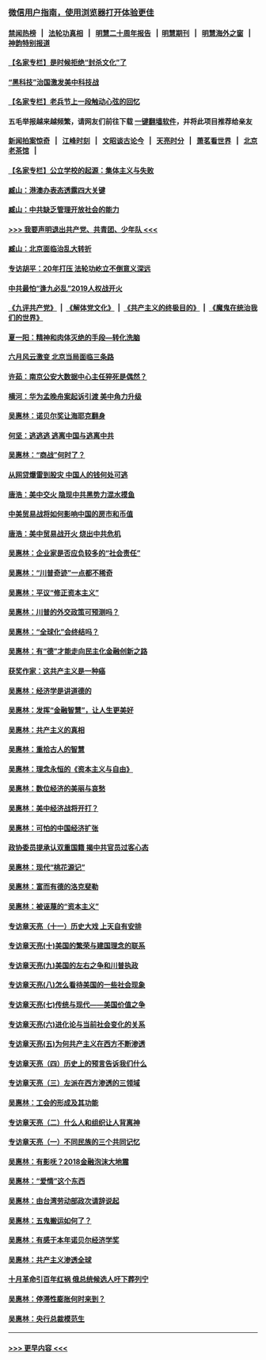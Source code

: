 ### [微信用户指南，使用浏览器打开体验更佳](https://github.com/gfw-breaker/banned-news1/blob/master/indexes/wechat-guide.md?t=0)
#### [禁闻热榜](热点新闻.md?t=0)  &nbsp;&nbsp;|&nbsp;&nbsp; [法轮功真相](https://github.com/gfw-breaker/truth/blob/master/README.md?t=0) &nbsp;&nbsp;|&nbsp;&nbsp; [明慧二十周年报告](https://github.com/gfw-breaker/mh-reports/blob/master/README.md?t=0) &nbsp;&nbsp;|&nbsp;&nbsp;[明慧期刊](https://github.com/gfw-breaker/mh-qikan) &nbsp;&nbsp;|&nbsp;&nbsp; [明慧海外之窗](https://github.com/gfw-breaker/mh-news/blob/master/README.md?t=0) &nbsp;&nbsp;|&nbsp;&nbsp; [神韵特别报道](https://github.com/gfw-breaker/mh-news/blob/master/shenyun.md?t=0)
#### [【名家专栏】是时候拒绝“封杀文化”了](../pages/nsc423/n11814093.md?t=02150822) 
#### [“黑科技”治国激发美中科技战](../pages/nsc423/n11638056.md?t=02150822) 
#### [【名家专栏】老兵节上一段触动心弦的回忆](../pages/nsc423/n11646016.md?t=02150822) 
#### 五毛举报越来越频繁，请网友们前往下载 [一键翻墙软件](https://github.com/gfw-breaker/ssr-accounts)，并将此项目推荐给亲友
#### [新闻拍案惊奇](https://github.com/gfw-breaker/banned-news1/blob/master/pages/link4.md) &nbsp;&nbsp;|&nbsp;&nbsp; [江峰时刻](https://github.com/gfw-breaker/banned-news1/blob/master/pages/link4.md) &nbsp;&nbsp;|&nbsp;&nbsp; [文昭谈古论今](https://github.com/gfw-breaker/banned-news1/blob/master/pages/link4.md) &nbsp;&nbsp;|&nbsp;&nbsp; [天亮时分](https://github.com/gfw-breaker/banned-news1/blob/master/pages/link4.md) &nbsp;&nbsp;|&nbsp;&nbsp; [萧茗看世界](https://github.com/gfw-breaker/banned-news1/blob/master/pages/link4.md) &nbsp;&nbsp;|&nbsp;&nbsp; [北京老茶馆](https://github.com/gfw-breaker/banned-news1/blob/master/pages/link4.md) &nbsp;&nbsp;|&nbsp;&nbsp; 
#### [【名家专栏】公立学校的起源：集体主义与失败](../pages/nsc423/n11601833.md?t=02150822) 
#### [臧山：港澳办表态透露四大关键](../pages/nsc423/n11421628.md?t=02150822) 
#### [臧山：中共缺乏管理开放社会的能力](../pages/nsc423/n11407457.md?t=02150822) 
#### [>>> 我要声明退出共产党、共青团、少年队 <<<](https://github.com/begood0513/goodnews/blob/master/quit/letter.md) 
#### [臧山：北京面临治乱大转折](../pages/nsc423/n11406895.md?t=02150822) 
#### [专访胡平：20年打压 法轮功屹立不倒意义深远](../pages/nsc423/n11398800.md?t=02150822) 
#### [中共最怕“逢九必乱”2019人权战开火](../pages/nsc423/n11385248.md?t=02150822) 
#### [《九评共产党》](https://github.com/begood0513/9ping.md/blob/master/README.md) &nbsp;|&nbsp; [《解体党文化》](../../../../jtdwh.md/blob/master/README.md)  &nbsp;|&nbsp; [《共产主义的终极目的》](../../../../gczydzjmd.md/blob/master/README.md) &nbsp;|&nbsp; [《魔鬼在统治我们的世界》](../../../../mgztzwmdsj.md/blob/master/README.md) 
#### [夏一阳：精神和肉体灭绝的手段—转化洗脑](../pages/nsc423/n11368250.md?t=02150822) 
#### [六月风云激变 北京当局面临三条路](../pages/nsc423/n11313668.md?t=02150822) 
#### [许茹：南京公安大数据中心主任猝死是偶然？](../pages/nsc423/n11064744.md?t=02150822) 
#### [横河：华为孟晚舟案起诉引渡 美中角力升级](../pages/nsc423/n11027230.md?t=02150822) 
#### [吴惠林：诺贝尔奖让海耶克翻身](../pages/nsc423/n10890049.md?t=02150822) 
#### [何坚：逃逃逃 逃离中国与逃离中共](../pages/nsc423/n10592891.md?t=02150822) 
#### [吴惠林：“商战”何时了？](../pages/nsc423/n10573558.md?t=02150822) 
#### [从网贷爆雷到股灾 中国人的钱何处可逃](../pages/nsc423/n10572800.md?t=02150822) 
#### [唐浩：美中交火 隐现中共黑势力混水摸鱼](../pages/nsc423/n10544040.md?t=02150822) 
#### [中美贸易战将如何影响中国的房市和币值](../pages/nsc423/n10543697.md?t=02150822) 
#### [唐浩：美中贸易战开火 烧出中共危机](../pages/nsc423/n10540126.md?t=02150822) 
#### [吴惠林：企业家是否应负较多的“社会责任”](../pages/nsc423/n10535022.md?t=02150822) 
#### [吴惠林：“川普奇迹”一点都不稀奇](../pages/nsc423/n10512808.md?t=02150822) 
#### [吴惠林：平议“修正资本主义”](../pages/nsc423/n10495724.md?t=02150822) 
#### [吴惠林：川普的外交政策可预测吗？](../pages/nsc423/n10462387.md?t=02150822) 
#### [吴惠林：“全球化”会终结吗？](../pages/nsc423/n10452838.md?t=02150822) 
#### [吴惠林：有“德”才能走向民主化金融创新之路](../pages/nsc423/n10432292.md?t=02150822) 
#### [获奖作家：这共产主义是一种癌](../pages/nsc423/n10431541.md?t=02150822) 
#### [吴惠林：经济学是讲道德的](../pages/nsc423/n10398014.md?t=02150822) 
#### [吴惠林：发挥“金融智慧”，让人生更美好](../pages/nsc423/n10375019.md?t=02150822) 
#### [吴惠林：共产主义的真相](../pages/nsc423/n10351394.md?t=02150822) 
#### [吴惠林：重拾古人的智慧](../pages/nsc423/n10337691.md?t=02150822) 
#### [吴惠林：理念永恒的《资本主义与自由》](../pages/nsc423/n10316274.md?t=02150822) 
#### [吴惠林：数位经济的美丽与哀愁](../pages/nsc423/n10292946.md?t=02150822) 
#### [吴惠林：美中经济战将开打？](../pages/nsc423/n10258825.md?t=02150822) 
#### [吴惠林：可怕的中国经济扩张](../pages/nsc423/n10219147.md?t=02150822) 
#### [政协委员提承认双重国籍 揭中共官员过客心态](../pages/nsc423/n10208809.md?t=02150822) 
#### [吴惠林：现代“桃花源记”](../pages/nsc423/n10185234.md?t=02150822) 
#### [吴惠林：富而有德的洛克斐勒](../pages/nsc423/n10142264.md?t=02150822) 
#### [吴惠林：被诬蔑的“资本主义”](../pages/nsc423/n10124816.md?t=02150822) 
#### [专访章天亮（十一）历史大戏 上天自有安排](../pages/nsc423/n10094905.md?t=02150822) 
#### [专访章天亮(十)美国的繁荣与建国理念的联系](../pages/nsc423/n10094899.md?t=02150822) 
#### [专访章天亮(九)美国的左右之争和川普执政](../pages/nsc423/n10094889.md?t=02150822) 
#### [专访章天亮(八)怎么看待美国的一些社会现象](../pages/nsc423/n10094857.md?t=02150822) 
#### [专访章天亮(七)传统与现代——美国价值之争](../pages/nsc423/n10093140.md?t=02150822) 
#### [专访章天亮(六)进化论与当前社会变化的关系](../pages/nsc423/n10092036.md?t=02150822) 
#### [专访章天亮(五)为何共产主义在西方不断渗透](../pages/nsc423/n10083620.md?t=02150822) 
#### [专访章天亮（四）历史上的预言告诉我们什么](../pages/nsc423/n10083606.md?t=02150822) 
#### [专访章天亮（三）左派在西方渗透的三领域](../pages/nsc423/n10081115.md?t=02150822) 
#### [吴惠林：工会的形成及其功能](../pages/nsc423/n10080633.md?t=02150822) 
#### [专访章天亮（二）什么人和组织让人背离神](../pages/nsc423/n10076637.md?t=02150822) 
#### [专访章天亮（一）不同民族的三个共同记忆](../pages/nsc423/n10074188.md?t=02150822) 
#### [吴惠林：有影呒？2018金融泡沫大地震](../pages/nsc423/n10040534.md?t=02150822) 
#### [吴惠林：“爱情”这个东西](../pages/nsc423/n10019423.md?t=02150822) 
#### [吴惠林：由台湾劳动部政次请辞说起](../pages/nsc423/n9979679.md?t=02150822) 
#### [吴惠林：五鬼搬运如何了？](../pages/nsc423/n9925338.md?t=02150822) 
#### [吴惠林：有感于本年诺贝尔经济学奖](../pages/nsc423/n9871883.md?t=02150822) 
#### [吴惠林：共产主义渗透全球](../pages/nsc423/n9812748.md?t=02150822) 
#### [十月革命引百年红祸 俄总统候选人吁下葬列宁](../pages/nsc423/n9810182.md?t=02150822) 
#### [吴惠林：停滞性膨胀何时来到？](../pages/nsc423/n9764136.md?t=02150822) 
#### [吴惠林：央行总裁模范生](../pages/nsc423/n9728134.md?t=02150822) 

----
#### [ >>> 更早内容 <<< ](../indexes/nsc423-earlier.md)
